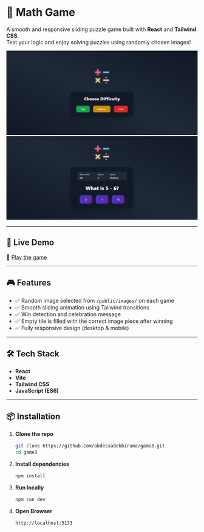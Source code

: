 # 🧩 Math Game

A smooth and responsive sliding puzzle game built with **React** and **Tailwind CSS**.  
Test your logic and enjoy solving puzzles using randomly chosen images!

![screenshot](public/images/screen1.png)
![screenshot](public/images/screen2.png)


---

## 🚀 Live Demo

🔗 [Play the game](https://math-game-3.vercel.app/)

---

## 🎮 Features

- ✅ Random image selected from `/public/images/` on each game
- ✅ Smooth sliding animation using Tailwind transitions
- ✅ Win detection and celebration message
- ✅ Empty tile is filled with the correct image piece after winning
- ✅ Fully responsive design (desktop & mobile)

---

## 🛠️ Tech Stack

- **React**
- **Vite**
- **Tailwind CSS**
- **JavaScript (ES6)**

---

## 📦 Installation

1. **Clone the repo**
   ```bash
   git clone https://github.com/abdessadekbirama/game3.git
   cd game3
2. **Install dependencies**
   ```bash
   npm install
3. **Run locally**
   ```bash
   npm run dev
3. **Open Browser**
   ```bash
   http://localhost:5173